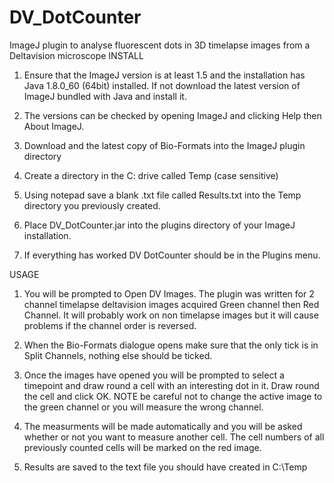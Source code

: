 # DV_DotCounter
ImageJ plugin to analyse fluorescent dots in 3D timelapse images from a Deltavision microscope
INSTALL
1. Ensure that the ImageJ version is at least 1.5 and the installation has Java 1.8.0_60 (64bit) 
installed. If not download the latest version of ImageJ bundled with Java and install it.

2. The versions can be checked by opening ImageJ and clicking Help then About ImageJ.

3. Download and the latest copy of Bio-Formats into the ImageJ plugin directory

4. Create a directory in the C: drive called Temp (case sensitive)

5. Using notepad save a blank .txt file called Results.txt into the Temp directory
you previously created.

6. Place DV_DotCounter.jar into the plugins directory of your ImageJ installation.

7. If everything has worked DV DotCounter should be in the Plugins menu.

USAGE

1. You will be prompted to Open DV Images. The plugin was written for 2 channel timelapse 
deltavision images acquired Green channel then Red Channel. It will probably work on 
non timelapse images but it will cause problems if the channel order is reversed.

2. When the Bio-Formats dialogue opens make sure that the only tick is in Split Channels,
nothing else should be ticked.

3. Once the images have opened you will be prompted to select a timepoint and draw round
a cell with an interesting dot in it. Draw round the cell and click OK. NOTE be careful not 
to change the active image to the green channel or you will measure the wrong channel.

4. The measurments will be made automatically and you will be asked whether or not you want 
to measure another cell. The cell numbers of all previously counted cells will be marked 
on the red image.

5. Results are saved to the text file you should have created in C:\Temp
